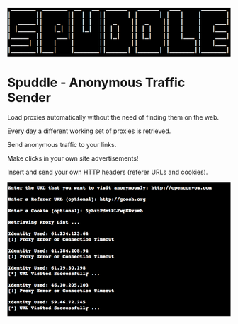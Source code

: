 ![alt tag](https://raw.githubusercontent.com/fsiamp/spuddle-tool/master/resources/logo.png)

# <b>Spuddle - Anonymous Traffic Sender</b>

Load proxies automatically without the need of finding them on the web.

Every day a different working set of proxies is retrieved.

Send anonymous traffic to your links.

Make clicks in your own site advertisements! 

Insert and send your own HTTP headers (referer URLs and cookies).

![alt tag](https://raw.githubusercontent.com/fsiamp/spuddle-tool/master/resources/example.png)
